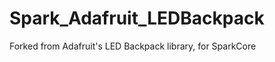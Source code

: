 Spark_Adafruit_LEDBackpack
==========================

Forked from Adafruit's LED Backpack library, for SparkCore

